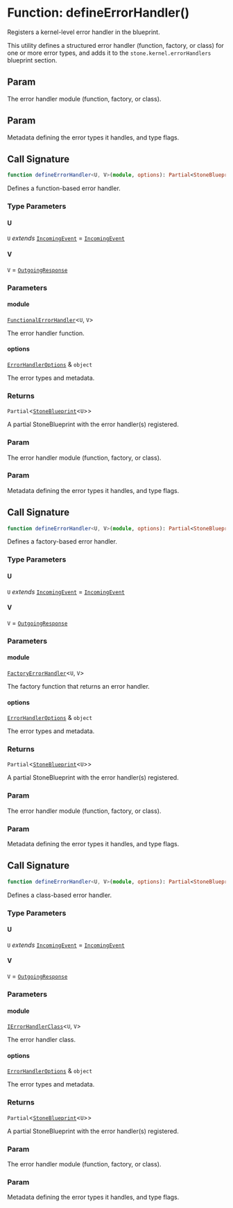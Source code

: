 # Function: defineErrorHandler()

Registers a kernel-level error handler in the blueprint.

This utility defines a structured error handler (function, factory, or class) for one or more error types,
and adds it to the `stone.kernel.errorHandlers` blueprint section.

## Param

The error handler module (function, factory, or class).

## Param

Metadata defining the error types it handles, and type flags.

## Call Signature

```ts
function defineErrorHandler<U, V>(module, options): Partial<StoneBlueprint<U>>;
```

Defines a function-based error handler.

### Type Parameters

#### U

`U` *extends* [`IncomingEvent`](../../../events/IncomingEvent/classes/IncomingEvent.md) = [`IncomingEvent`](../../../events/IncomingEvent/classes/IncomingEvent.md)

#### V

`V` = [`OutgoingResponse`](../../../events/OutgoingResponse/classes/OutgoingResponse.md)

### Parameters

#### module

[`FunctionalErrorHandler`](../../../declarations/type-aliases/FunctionalErrorHandler.md)\<`U`, `V`\>

The error handler function.

#### options

[`ErrorHandlerOptions`](../../../declarations/interfaces/ErrorHandlerOptions.md) & `object`

The error types and metadata.

### Returns

`Partial`\<[`StoneBlueprint`](../../../options/StoneBlueprint/interfaces/StoneBlueprint.md)\<`U`\>\>

A partial StoneBlueprint with the error handler(s) registered.

### Param

The error handler module (function, factory, or class).

### Param

Metadata defining the error types it handles, and type flags.

## Call Signature

```ts
function defineErrorHandler<U, V>(module, options): Partial<StoneBlueprint<U>>;
```

Defines a factory-based error handler.

### Type Parameters

#### U

`U` *extends* [`IncomingEvent`](../../../events/IncomingEvent/classes/IncomingEvent.md) = [`IncomingEvent`](../../../events/IncomingEvent/classes/IncomingEvent.md)

#### V

`V` = [`OutgoingResponse`](../../../events/OutgoingResponse/classes/OutgoingResponse.md)

### Parameters

#### module

[`FactoryErrorHandler`](../../../declarations/type-aliases/FactoryErrorHandler.md)\<`U`, `V`\>

The factory function that returns an error handler.

#### options

[`ErrorHandlerOptions`](../../../declarations/interfaces/ErrorHandlerOptions.md) & `object`

The error types and metadata.

### Returns

`Partial`\<[`StoneBlueprint`](../../../options/StoneBlueprint/interfaces/StoneBlueprint.md)\<`U`\>\>

A partial StoneBlueprint with the error handler(s) registered.

### Param

The error handler module (function, factory, or class).

### Param

Metadata defining the error types it handles, and type flags.

## Call Signature

```ts
function defineErrorHandler<U, V>(module, options): Partial<StoneBlueprint<U>>;
```

Defines a class-based error handler.

### Type Parameters

#### U

`U` *extends* [`IncomingEvent`](../../../events/IncomingEvent/classes/IncomingEvent.md) = [`IncomingEvent`](../../../events/IncomingEvent/classes/IncomingEvent.md)

#### V

`V` = [`OutgoingResponse`](../../../events/OutgoingResponse/classes/OutgoingResponse.md)

### Parameters

#### module

[`IErrorHandlerClass`](../../../declarations/type-aliases/IErrorHandlerClass.md)\<`U`, `V`\>

The error handler class.

#### options

[`ErrorHandlerOptions`](../../../declarations/interfaces/ErrorHandlerOptions.md) & `object`

The error types and metadata.

### Returns

`Partial`\<[`StoneBlueprint`](../../../options/StoneBlueprint/interfaces/StoneBlueprint.md)\<`U`\>\>

A partial StoneBlueprint with the error handler(s) registered.

### Param

The error handler module (function, factory, or class).

### Param

Metadata defining the error types it handles, and type flags.
